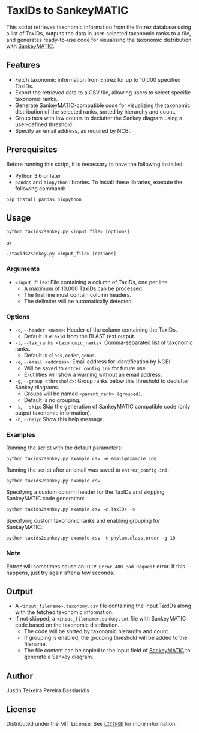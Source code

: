 # TaxIDs to SankeyMATIC
This script retrieves taxonomic information from the Entrez database using a list of TaxIDs, outputs the data in user-selected taxonomic ranks to a file, and generates ready-to-use code for visualizing the taxonomic distribution with [SankeyMATIC](https://sankeymatic.com/).


## Features
* Fetch taxonomic information from Entrez for up to 10,000 specified TaxIDs.
* Export the retrieved data to a CSV file, allowing users to select specific taxonomic ranks.
* Generate SankeyMATIC-compatible code for visualizing the taxonomic distribution of the selected ranks, sorted by hierarchy and count.
* Group taxa with low counts to declutter the Sankey diagram using a user-defined threshold.
* Specify an email address, as required by NCBI.


## Prerequisites
Before running this script, it is necessary to have the following installed:
* Python 3.6 or later
* `pandas` and `biopython` libraries. To install these libraries, execute the following command:
```
pip install pandas biopython
```


## Usage
```
python taxids2sankey.py <input_file> [options]
```
or
```
./taxids2sankey.py <input_file> [options]
```

### Arguments
* `<input_file>`: File containing a column of TaxIDs, one per line.
  * A maximum of 10,000 TaxIDs can be processed.
  * The first line must contain column headers.
  * The delimiter will be automatically detected.


### Options
* `-c`, `--header <name>`: Header of the column containing the TaxIDs.
  * Default is `#Taxid` from the BLAST text output.
* `-t`, `--tax_ranks <taxonomic_ranks>`: Comma-separated list of taxonomic ranks.
  * Default is `class,order,genus`.
* `-e`, `--email <address>`: Email address for identification by NCBI.
  * Will be saved to `entrez_config.ini` for future use.
  * E-utilities will show a warning without an email address.
* `-g`, `--group <threshold>`: Group ranks below this threshold to declutter Sankey diagrams.
  * Groups will be named `<parent_rank> (grouped)`.
  * Default is no grouping.
* `-s`, `--skip`: Skip the generation of SankeyMATIC compatible code (only output taxonomic information).
* `-h`, `--help`: Show this help message.


### Examples
Running the script with the default parameters:
```
python taxids2sankey.py example.csv -e email@example.com
```

Running the script after an email was saved to `entrez_config.ini`:
```
python taxids2sankey.py example.csv
```

Specifying a custom column header for the TaxIDs and skipping SankeyMATIC code generation:
```
python taxids2sankey.py example.csv -c TaxIDs -s
```

Specifying custom taxonomic ranks and enabling grouping for SankeyMATIC:
```
python taxids2sankey.py example.csv -t phylum,class,order -g 10
```


### Note
Entrez will sometimes cause an `HTTP Error 400 Bad Request` error. If this happens, just try again after a few seconds.


## Output
* A `<input_filename>.taxonomy.csv` file containing the input TaxIDs along with the fetched taxonomic information.
* If not skipped, a `<input_filename>.sankey.txt` file with SankeyMATIC code based on the taxonomic distribution.
  * The code will be sorted by taxonomic hierarchy and count.
  * If grouping is enabled, the grouping threshold will be added to the filename.
  * The file content can be copied to the input field of [SankeyMATIC](https://sankeymatic.com/build/) to generate a Sankey diagram.


## Author
Justin Teixeira Pereira Bassiaridis


## License
Distributed under the MIT License. See [`LICENSE`](https://github.com/justin-tpb/TaxIDs-to-SankeyMATIC/blob/main/LICENSE) for more information.
